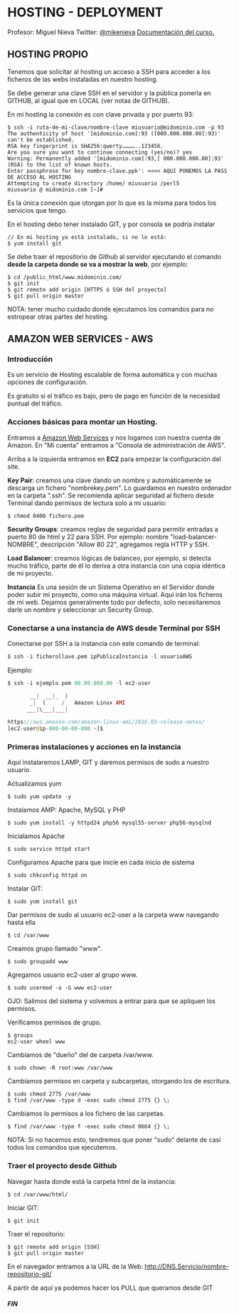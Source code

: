 # HOSTING - DEPLOYMENT

Profesor: Miguel Nieva
Twitter: [@mikenieva](https://twitter.com/mikenieva)
[Documentación del curso.](http://git.miguelnieva.com/#/)


## HOSTING PROPIO

Tenemos que solicitar al hosting un acceso a SSH para acceder a los ficheros de las webs instaladas en nuestro hosting.

Se debe generar una clave SSH en el servidor y la pública ponerla en GITHUB, al igual que en LOCAL (ver notas de GITHUB).

En mi hosting la conexión es con clave privada y por puerto 93:
```
$ ssh -i ruta-de-mi-clave/nombre-clave miusuario@midominio.com -p 93
The authenticity of host '[midominio.com]:93 ([000.000.000.00]:93)' can't be established.
RSA key fingerprint is SHA256:qwerty…………..123456.
Are you sure you want to continue connecting (yes/no)? yes
Warning: Permanently added '[midominio.com]:93,[ 000.000.000.00]:93' (RSA) to the list of known hosts.
Enter passphrase for key nombre-clave.ppk': <<<< AQUI PONEMOS LA PASS DE ACCESO AL HOSTING
Attempting to create directory /home/ miusuario /perl5
miusuario @ midominio.com [~]#
```
Es la única conexión que otorgan por lo que es la misma para todos los servicios que tengo.

En el hosting debo tener instalado GIT, y por consola se podría instalar
```
// En mi hosting ya está instalado, si no lo está:
$ yum install git
```

Se debe traer el repositorio de Github al servidor ejecutando el comando **desde la carpeta donde se va a mostrar la web**, por ejemplo:
```
$ cd /public_html/www.midominio.com/
$ git init
$ git remote add origin [HTTPS ó SSH del proyecto]
$ git pull origin master
```
NOTA: tener mucho cuidado donde ejecutamos los comandos para no estropear otras partes del hosting.


## AMAZON WEB SERVICES - AWS

### Introducción

Es un servicio de Hosting escalable de forma automática y con muchas opciones de configuración.

Es gratuito si el tráfico es bajo, pero de pago en función de la necesidad puntual del tráfico.

### Acciones básicas para montar un Hosting.

Entramos a [Amazon Web Services](https://aws.amazon.com/es/) y nos logamos con nuestra cuenta de Amazon. En "Mi cuenta" entramos a "Consola de administración de AWS".

Arriba a la izquierda entramos en **EC2** para empezar la configuración del site.

**Key Pair**: creamos una clave dando un nombre y automáticamente se descarga un fichero "nombrekey.pem". Lo guardamos en nuestro ordenador en la carpeta ".ssh". Se recomienda aplicar seguridad al fichero desde Terminal dando permisos de lectura solo a mi usuario:
```
$ chmod 0400 fichero.pem
```

**Security Groups**: creamos reglas de seguridad para permitir entradas a puerto 80 de html y 22 para SSH. Por ejemplo: nombre "load-balancer-NOMBRE", descripción "Allow 80 22", agregamos regla HTTP y SSH.

**Load Balancer**: creamos lógicas de balanceo, por ejemplo, si detecta mucho tráfico, parte de él lo deriva a otra instancia con una copia idéntica de mi proyecto.

**Instancia** Es una sesión de un Sistema Operativo en el Servidor donde poder subir mi proyecto, como una máquina virtual. Aquí irán los ficheros de mi web. Dejamos generalmente todo por defecto, solo necesitaremos darle un nombre y seleccionar un Security Group.

### Conectarse a una instancia de AWS desde Terminal por SSH

Conectarse por SSH a la instancia con este comando de terminal:
```php
$ ssh -i ficherollave.pem ipPublicaInstancia -l usuarioAWS
```
Ejemplo: 
```php
$ ssh -i ejemplo.pem 00.00.000.00 -l ec2-user

       __|  __|_  )
       _|  (     /   Amazon Linux AMI
      ___|\___|___|

https://aws.amazon.com/amazon-linux-ami/2016.03-release-notes/
[ec2-user@ip-000-00-00-000 ~]$
```

### Primeras instalaciones y acciones en la instancia

Aquí instalaremos LAMP, GIT y daremos permisos de sudo a nuestro usuario.

Actualizamos yum
```shell
$ sudo yum update -y
```

Instalamos AMP: Apache, MySQL y PHP
```shell
$ sudo yum install -y httpd24 php56 mysql55-server php56-mysqlnd
```

Inicialamos Apache
```shell
$ sudo service httpd start
```

Configuramos Apache para que inicie en cada inicio de sistema
```shell
$ sudo chkconfig httpd on
```

Instalar GIT:
```shell
$ sudo yum install git
```

Dar permisos de sudo al usuario ec2-user a la carpeta www navegando hasta ella
``` shell
$ cd /var/www
```

Creamos grupo llamado "www".
``` shell
$ sudo groupadd www
```

Agregamos usuario ec2-user al grupo www.
``` shell
$ sudo usermod -a -G www ec2-user
```
OJO: Salimos del sistema y volvemos a entrar para que se apliquen los permisos.

Verificamos permisos de grupo.
``` shell
$ groups
ec2-user wheel www
```

Cambiamos de "dueño" del de carpeta /var/www.
``` shell
$ sudo chown -R root:www /var/www
```

Cambiamos permisos en carpeta y subcarpetas, otorgando los de escritura.
``` shell
$ sudo chmod 2775 /var/www
$ find /var/www -type d -exec sudo chmod 2775 {} \;
```

Cambiamos lo permisos a los fichero de las carpetas.
``` shell
$ find /var/www -type f -exec sudo chmod 0664 {} \;
```
NOTA: Si no hacemos esto, tendremos que poner "sudo" delante de casi todos los comandos que ejecutemos.

### Traer el proyecto desde Github

Navegar hasta donde está la carpeta html de la instancia:
``` shell
$ cd /var/www/html/
```

Iniciar GIT:
``` shell
$ git init
```

Traer el repositorio:
``` shell
$ git remote add origin [SSH]
$ git pull origin master
```

En el navegador entramos a la URL de la Web: http://DNS.Servicio/nombre-repositorio-git/ 

A partir de aquí ya podemos hacer los PULL que queramos desde GIT



##### FIN
